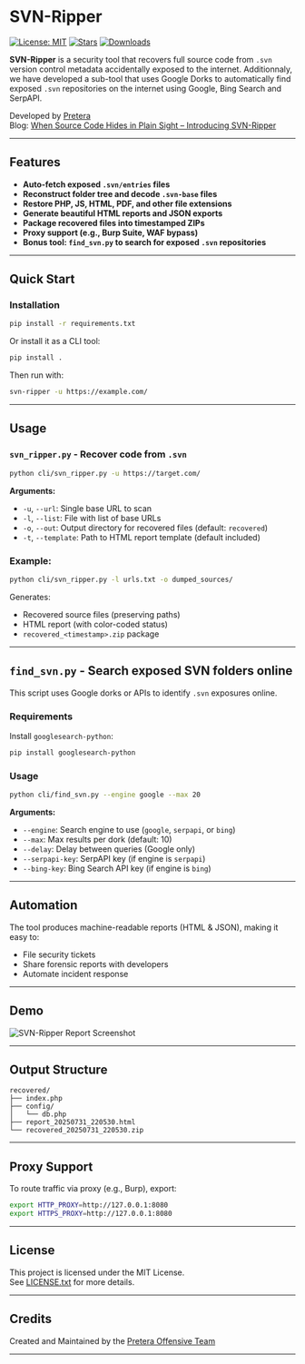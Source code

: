 # SVN-Ripper

[![License: MIT](https://img.shields.io/badge/License-MIT-yellow.svg)](LICENSE.txt)
[![Stars](https://img.shields.io/github/stars/pretera/SVN-Ripper?style=social)](https://github.com/pretera/SVN-Ripper/stargazers)
[![Downloads](https://img.shields.io/github/downloads/pretera/SVN-Ripper/total)](https://github.com/pretera/SVN-Ripper/releases)

**SVN-Ripper** is a security tool that recovers full source code from `.svn` version control metadata accidentally exposed to the internet. Additionnaly, we have developed a sub-tool that uses Google Dorks to automatically find exposed `.svn` repositories on the internet using Google, Bing Search and SerpAPI.

Developed by [Pretera](https://pretera.com)  
Blog: [When Source Code Hides in Plain Sight – Introducing SVN-Ripper
](https://www.pretera.com/when-source-code-hides-in-plain-sight-introducing-svn-ripper/)

---

## Features

- **Auto-fetch exposed `.svn/entries` files**
- **Reconstruct folder tree and decode `.svn-base` files**
- **Restore PHP, JS, HTML, PDF, and other file extensions**
- **Generate beautiful HTML reports and JSON exports**
- **Package recovered files into timestamped ZIPs**
- **Proxy support (e.g., Burp Suite, WAF bypass)**
- **Bonus tool: `find_svn.py` to search for exposed `.svn` repositories**

---

## Quick Start

### Installation

```bash
pip install -r requirements.txt
```

Or install it as a CLI tool:

```bash
pip install .
```

Then run with:

```bash
svn-ripper -u https://example.com/
```

---

## Usage

### `svn_ripper.py` - Recover code from `.svn`

```bash
python cli/svn_ripper.py -u https://target.com/
```

**Arguments:**

- `-u`, `--url`: Single base URL to scan
- `-l`, `--list`: File with list of base URLs
- `-o`, `--out`: Output directory for recovered files (default: `recovered`)
- `-t`, `--template`: Path to HTML report template (default included)

### Example:

```bash
python cli/svn_ripper.py -l urls.txt -o dumped_sources/
```

Generates:
- Recovered source files (preserving paths)
- HTML report (with color-coded status)
- `recovered_<timestamp>.zip` package

---

## `find_svn.py` - Search exposed SVN folders online

This script uses Google dorks or APIs to identify `.svn` exposures online.

### Requirements

Install `googlesearch-python`:

```bash
pip install googlesearch-python
```

### Usage

```bash
python cli/find_svn.py --engine google --max 20
```

**Arguments:**

- `--engine`: Search engine to use (`google`, `serpapi`, or `bing`)
- `--max`: Max results per dork (default: 10)
- `--delay`: Delay between queries (Google only)
- `--serpapi-key`: SerpAPI key (if engine is `serpapi`)
- `--bing-key`: Bing Search API key (if engine is `bing`)

---

## Automation

The tool produces machine-readable reports (HTML & JSON), making it easy to:

- File security tickets
- Share forensic reports with developers
- Automate incident response

---

## Demo

![SVN-Ripper Report Screenshot](https://www.pretera.com/wp-content/uploads/2025/07/svn_ripper_report_screenshot.png)

---

## Output Structure

```
recovered/
├── index.php
├── config/
│   └── db.php
├── report_20250731_220530.html
└── recovered_20250731_220530.zip
```

---

## Proxy Support

To route traffic via proxy (e.g., Burp), export:

```bash
export HTTP_PROXY=http://127.0.0.1:8080
export HTTPS_PROXY=http://127.0.0.1:8080
```

---

## License

This project is licensed under the MIT License.  
See [LICENSE.txt](LICENSE.txt) for more details.

---

## Credits

Created and Maintained by the [Pretera Offensive Team](https://www.pretera.com)

---
